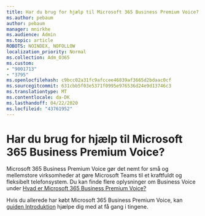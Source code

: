 ```yaml
---
title: Har du brug for hjælp til Microsoft 365 Business Premium Voice?
ms.author: pebaum
author: pebaum
manager: mnirkhe
ms.audience: Admin
ms.topic: article
ROBOTS: NOINDEX, NOFOLLOW
localization_priority: Normal
ms.collection: Adm_O365
ms.custom:
- "9001713"
- "3795"
ms.openlocfilehash: c9bcc02a31fc9afccee46839af3665d2bdaac0cf
ms.sourcegitcommit: 631cbb5f03e5371f0995e976536d24e9d13746c3
ms.translationtype: MT
ms.contentlocale: da-DK
ms.lasthandoff: 04/22/2020
ms.locfileid: "43761952"
---
```

# <a name="need-help-with-microsoft-365-business-premium-voice"></a>Har du brug for hjælp til Microsoft 365 Business Premium Voice?

Microsoft 365 Business Premium Voice gør det nemt for små og mellemstore virksomheder at gøre Microsoft Teams til et kraftfuldt og fleksibelt telefonsystem. Du kan finde flere oplysninger om Business Voice under [Hvad er Microsoft 365 Business Premium Voice?](https://docs.microsoft.com/microsoftteams/business-voice/whats-business-voice)

Hvis du allerede har købt Microsoft 365 Business Premium Voice, kan [guiden Introduktion](https://docs.microsoft.com/microsoftteams/business-voice/use-getting-started-wizard) hjælpe dig med at få gang i tingene. 
